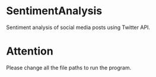 # SentimentAnalysis
Sentiment analysis of social media posts using Twitter API.

# Attention
Please change all the file paths to run the program.
